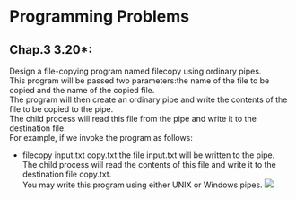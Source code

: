 Programming Problems<br>
====
Chap.3  3.20*:<br>
------
Design a file-copying program named filecopy using ordinary pipes.<br>
This program will be passed two parameters:the name of the file to be copied and the name of the copied file.<br>
The program will then create an ordinary pipe and write the contents of the file to be copied to the pipe.<br>
The child process will read this file from the pipe and write it to the destination file.<br>
For example, if we invoke the program as follows:<br>
* filecopy input.txt copy.txt
the file input.txt will be written to the pipe.<br>
The child process will read the contents of this file and write it to the destination file copy.txt.<br>
You may write this program using either UNIX or Windows pipes.
![](https://github.com/yoman2251/Operating-System/tree/master/HW1_3/pipi.jpg)